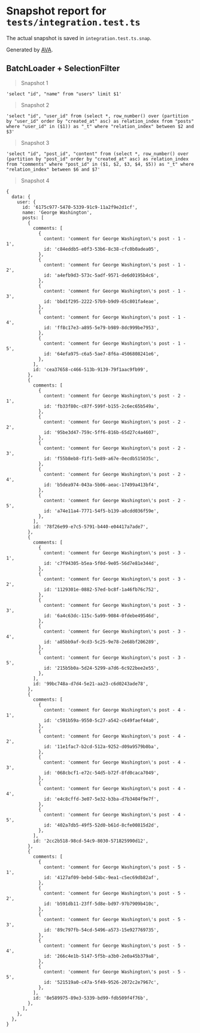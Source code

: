 # Snapshot report for `tests/integration.test.ts`

The actual snapshot is saved in `integration.test.ts.snap`.

Generated by [AVA](https://avajs.dev).

## BatchLoader + SelectionFilter

> Snapshot 1

    'select "id", "name" from "users" limit $1'

> Snapshot 2

    'select "id", "user_id" from (select *, row_number() over (partition by "user_id" order by "created_at" asc) as relation_index from "posts" where "user_id" in ($1)) as "_t" where "relation_index" between $2 and $3'

> Snapshot 3

    'select "id", "post_id", "content" from (select *, row_number() over (partition by "post_id" order by "created_at" asc) as relation_index from "comments" where "post_id" in ($1, $2, $3, $4, $5)) as "_t" where "relation_index" between $6 and $7'

> Snapshot 4

    {
      data: {
        user: {
          id: '6175c977-5470-5339-91c9-11a2f9e2d1cf',
          name: 'George Washington',
          posts: [
            {
              comments: [
                {
                  content: 'comment for George Washington\'s post - 1 - 1',
                  id: 'c84eddb5-e0f3-53b6-8c38-cfc0b0adea05',
                },
                {
                  content: 'comment for George Washington\'s post - 1 - 2',
                  id: 'a4efb9d3-573c-5adf-9571-de6d0195b4c6',
                },
                {
                  content: 'comment for George Washington\'s post - 1 - 3',
                  id: 'bbd1f295-2222-57b9-b9d9-65c801fa4eae',
                },
                {
                  content: 'comment for George Washington\'s post - 1 - 4',
                  id: 'ff8c17e3-a895-5e79-b989-8dc999be7953',
                },
                {
                  content: 'comment for George Washington\'s post - 1 - 5',
                  id: '64efa975-c6a5-5ae7-8f6a-4506808241e6',
                },
              ],
              id: 'cea37658-c466-513b-9139-79f1aac9fb99',
            },
            {
              comments: [
                {
                  content: 'comment for George Washington\'s post - 2 - 1',
                  id: 'fb33f80c-c87f-599f-b155-2c6ec65b549a',
                },
                {
                  content: 'comment for George Washington\'s post - 2 - 2',
                  id: '95be3d47-759c-5ff6-816b-65d27c4a4607',
                },
                {
                  content: 'comment for George Washington\'s post - 2 - 3',
                  id: 'f55b8eb8-f1f1-5e89-a67e-0ecdb515035c',
                },
                {
                  content: 'comment for George Washington\'s post - 2 - 4',
                  id: 'b5dea974-043a-5b06-aeac-17499a413bf4',
                },
                {
                  content: 'comment for George Washington\'s post - 2 - 5',
                  id: 'a74e11a4-7771-54f5-b139-a8cdd036f59e',
                },
              ],
              id: '78f26e99-e7c5-5791-b440-e04417a7ade7',
            },
            {
              comments: [
                {
                  content: 'comment for George Washington\'s post - 3 - 1',
                  id: 'c7f94305-b5ea-5f0d-9e05-56d7e81e344d',
                },
                {
                  content: 'comment for George Washington\'s post - 3 - 2',
                  id: '1129301e-0882-57ed-bc8f-1a46fb76c752',
                },
                {
                  content: 'comment for George Washington\'s post - 3 - 3',
                  id: '6a4c63dc-115c-5a99-9084-0fdebe49546d',
                },
                {
                  content: 'comment for George Washington\'s post - 3 - 4',
                  id: 'a85bb9af-9cd3-5c25-9e78-2e68bf206289',
                },
                {
                  content: 'comment for George Washington\'s post - 3 - 5',
                  id: '215b5b0a-5d24-5299-a7d6-6c922bee2e55',
                },
              ],
              id: '99bc748a-d7d4-5e21-aa23-c6d0243ade78',
            },
            {
              comments: [
                {
                  content: 'comment for George Washington\'s post - 4 - 1',
                  id: 'c591b59a-9550-5c27-a542-c649faef44a0',
                },
                {
                  content: 'comment for George Washington\'s post - 4 - 2',
                  id: '11e1fac7-b2cd-512a-9252-d09a9579b0ba',
                },
                {
                  content: 'comment for George Washington\'s post - 4 - 3',
                  id: '068cbcf1-e72c-54d5-b72f-8fd0caca7049',
                },
                {
                  content: 'comment for George Washington\'s post - 4 - 4',
                  id: 'e4c8cffd-3e07-5e32-b3ba-d7b3404f9e7f',
                },
                {
                  content: 'comment for George Washington\'s post - 4 - 5',
                  id: '402a7db5-49f5-52d0-b61d-8cfe00815d2d',
                },
              ],
              id: '2cc2b518-98cd-54c9-8030-571825990d12',
            },
            {
              comments: [
                {
                  content: 'comment for George Washington\'s post - 5 - 1',
                  id: '4127af09-bebd-54bc-9ea1-c5ec69db82af',
                },
                {
                  content: 'comment for George Washington\'s post - 5 - 2',
                  id: 'b591db11-23ff-5d8e-bd97-97b7909b410c',
                },
                {
                  content: 'comment for George Washington\'s post - 5 - 3',
                  id: '89c797fb-54cd-5496-a573-15e927769735',
                },
                {
                  content: 'comment for George Washington\'s post - 5 - 4',
                  id: '266c4e1b-5147-5f5b-a3b0-2e0a45b379a8',
                },
                {
                  content: 'comment for George Washington\'s post - 5 - 5',
                  id: '521519a0-c47a-5f49-9526-2072c2e7967c',
                },
              ],
              id: '8e589975-89e3-5339-bd99-fdb509f4f76b',
            },
          ],
        },
      },
    }
